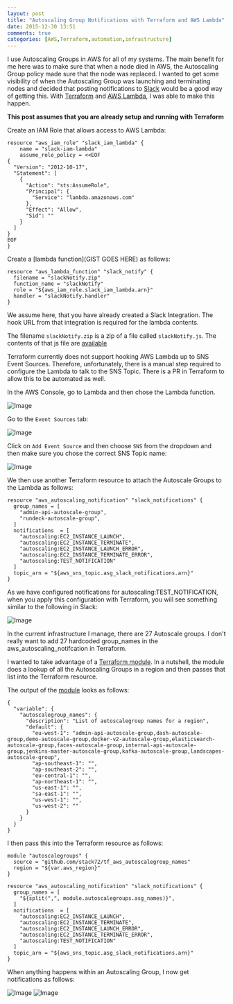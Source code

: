```yaml
---
layout: post
title: "Autoscaling Group Notifications with Terraform and AWS Lambda"
date: 2015-12-30 13:51
comments: true
categories: [AWS,Terraform,automation,infrastructure]
---
```

I use Autoscaling Groups in AWS for all of my systems. The main benefit for me here was to make sure that when a node died in AWS, the Autoscaling Group policy made sure that the node was replaced. I wanted to get some visibility of when the Autoscaling Group was launching and terminating nodes and decided that posting notifications to [Slack](https://slack.com/) would be a good way of getting this. With [Terraform](https://terraform.io/) and [AWS Lambda](http://docs.aws.amazon.com/lambda/latest/dg/welcome.html), I was able to make this happen.

**This post assumes that you are already setup and running with Terraform**

Create an IAM Role that allows access to AWS Lambda:

```
resource "aws_iam_role" "slack_iam_lambda" {
    name = "slack-iam-lambda"
    assume_role_policy = <<EOF
{
  "Version": "2012-10-17",
  "Statement": [
    {
      "Action": "sts:AssumeRole",
      "Principal": {
        "Service": "lambda.amazonaws.com"
      },
      "Effect": "Allow",
      "Sid": ""
    }
  ]
}
EOF
}
```

Create a [lambda function](GIST GOES HERE) as follows:

```
resource "aws_lambda_function" "slack_notify" {
  filename = "slackNotify.zip"
  function_name = "slackNotify"
  role = "${aws_iam_role.slack_iam_lambda.arn}"
  handler = "slackNotify.handler"
}
```

We assume here, that you have already created a Slack Integration. The hook URL from that integration is required for the lambda contents. 

The filename `slackNotify.zip` is a zip of a file called `slackNotify.js`. The contents of that js file are [available](https://gist.github.com/stack72/ad97da2df376754e413a)

Terraform currently does not support hooking AWS Lambda up to SNS Event Sources. Therefore, unfortunately, there is a manual step required to configure the Lambda to talk to the SNS Topic. There is a PR in Terraform to allow this to be automated as well.

In the AWS Console, go to Lambda and then chose the Lambda function. 

![Image](/images/lambda_function.png)

Go to the `Event Sources` tab:

![Image](/images/lambda_function_event_sources.png)

Click on `Add Event Source` and then choose `SNS` from the dropdown and then make sure you chose the correct SNS Topic name:

![Image](/images/lambda_function_sns_topic.png)

We then use another Terraform resource to attach the Autoscale Groups to the Lambda as follows:

```
resource "aws_autoscaling_notification" "slack_notifications" {
  group_names = [
    "admin-api-autoscale-group",
    "rundeck-autoscale-group",
  ]
  notifications  = [
    "autoscaling:EC2_INSTANCE_LAUNCH",
    "autoscaling:EC2_INSTANCE_TERMINATE",
    "autoscaling:EC2_INSTANCE_LAUNCH_ERROR",
    "autoscaling:EC2_INSTANCE_TERMINATE_ERROR",
    "autoscaling:TEST_NOTIFICATION"
  ]
  topic_arn = "${aws_sns_topic.asg_slack_notifications.arn}"
}
```

As we have configured notifications for autoscaling:TEST_NOTIFICATION, when you apply this configuration with Terraform, you will see something similar to the following in Slack:

![Image](/images/slack_test_notification.png)

In the current infrastructure I manage, there are 27 Autoscale groups. I don't really want to add 27 hardcoded group_names in the aws_autoscaling_notifcation in Terraform. 

I wanted to take advantage of a [Terraform module](https://www.terraform.io/docs/modules/usage.html). In a nutshell, the module does a lookup of all the Autoscaling Groups in a region and then passes that list into the Terraform resource.

The output of the [module](https://github.com/stack72/tf_aws_autoscalegroup_names) looks as follows:

```
{
  "variable": {
    "autoscalegroup_names": {
      "description": "List of autoscalegroup names for a region",
      "default": {
        "eu-west-1": "admin-api-autoscale-group,dash-autoscale-group,demo-autoscale-group,docker-v2-autoscale-group,elasticsearch-autoscale-group,faces-autoscale-group,internal-api-autoscale-group,jenkins-master-autoscale-group,kafka-autoscale-group,landscapes-autoscale-group",
        "ap-southeast-1": "",
        "ap-southeast-2": "",
        "eu-central-1": "",
        "ap-northeast-1": "",
        "us-east-1": "",
        "sa-east-1": "",
        "us-west-1": "",
        "us-west-2": ""
      }
    }
  }
}
```

I then pass this into the Terraform resource as follows:

```
module "autoscalegroups" {
  source = "github.com/stack72/tf_aws_autoscalegroup_names"
  region = "${var.aws_region}"
}

resource "aws_autoscaling_notification" "slack_notifications" {
  group_names = [
    "${split(",", module.autoscalegroups.asg_names)}",
  ]
  notifications  = [
    "autoscaling:EC2_INSTANCE_LAUNCH",
    "autoscaling:EC2_INSTANCE_TERMINATE",
    "autoscaling:EC2_INSTANCE_LAUNCH_ERROR",
    "autoscaling:EC2_INSTANCE_TERMINATE_ERROR",
    "autoscaling:TEST_NOTIFICATION"
  ]
  topic_arn = "${aws_sns_topic.asg_slack_notifications.arn}"
}
```

When anything happens within an Autoscaling Group, I now get notifications as follows:

![Image](/images/termination_notification.png)
![Image](/images/launch_notification.png)
